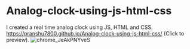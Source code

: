 # Analog-clock-using-js-html-css
I created a real time analog clock using JS, HTML and CSS.
https://pranshu7800.github.io/Analog-clock-using-js-html-css/ (Click to preview).
![chrome_JeAkPNYveS](https://user-images.githubusercontent.com/25563231/104604805-c33aca00-56a3-11eb-873e-328f5ed0710b.png)
